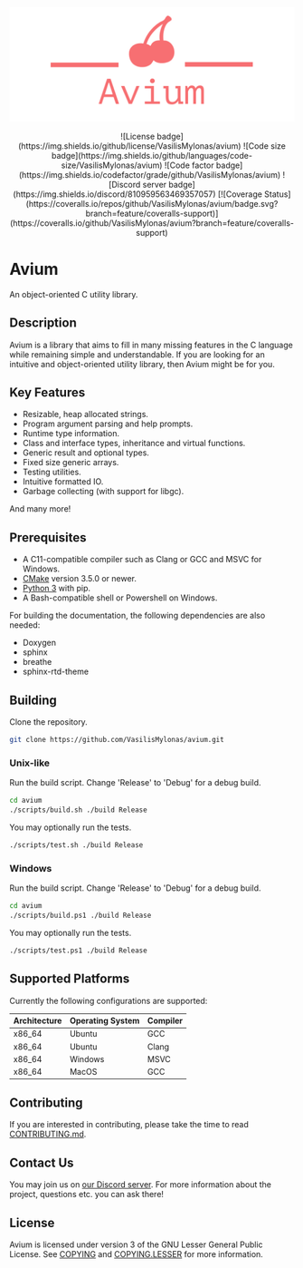 ![Avium logo](images/avium-logo-transparent.png)

<div align="center">
![License badge](https://img.shields.io/github/license/VasilisMylonas/avium)
![Code size badge](https://img.shields.io/github/languages/code-size/VasilisMylonas/avium)
![Code factor badge](https://img.shields.io/codefactor/grade/github/VasilisMylonas/avium)
![Discord server badge](https://img.shields.io/discord/810959563469357057)
[![Coverage Status](https://coveralls.io/repos/github/VasilisMylonas/avium/badge.svg?branch=feature/coveralls-support)](https://coveralls.io/github/VasilisMylonas/avium?branch=feature/coveralls-support)
</div>

# Avium

An object-oriented C utility library.

## Description

Avium is a library that aims to fill in many missing features in the C language while remaining simple and understandable. If you are looking for an intuitive and object-oriented utility library, then Avium might be for you.

## Key Features

- Resizable, heap allocated strings.
- Program argument parsing and help prompts.
- Runtime type information.
- Class and interface types, inheritance and virtual functions.
- Generic result and optional types.
- Fixed size generic arrays.
- Testing utilities.
- Intuitive formatted IO.
- Garbage collecting (with support for libgc).

And many more!

## Prerequisites

- A C11-compatible compiler such as Clang or GCC and MSVC for Windows.
- [CMake](https://cmake.org/) version 3.5.0 or newer.
- [Python 3](https://www.python.org/) with pip.
- A Bash-compatible shell or Powershell on Windows.

For building the documentation, the following dependencies are also needed:

- Doxygen
- sphinx
- breathe
- sphinx-rtd-theme

## Building

Clone the repository.

```bash
git clone https://github.com/VasilisMylonas/avium.git
```

### Unix-like

Run the build script. Change 'Release' to 'Debug' for a debug build.

```bash
cd avium
./scripts/build.sh ./build Release
```

You may optionally run the tests.

```bash
./scripts/test.sh ./build Release
```

### Windows

Run the build script. Change 'Release' to 'Debug' for a debug build.

```bash
cd avium
./scripts/build.ps1 ./build Release
```

You may optionally run the tests.

```bash
./scripts/test.ps1 ./build Release
```

## Supported Platforms

Currently the following configurations are supported:

| Architecture | Operating System | Compiler |
| ------------ | ---------------- | -------- |
| x86_64       | Ubuntu           | GCC      |
| x86_64       | Ubuntu           | Clang    |
| x86_64       | Windows          | MSVC     |
| x86_64       | MacOS            | GCC      |

## Contributing

If you are interested in contributing, please take the time to read [CONTRIBUTING.md](./CONTRIBUTING.md).

## Contact Us

You may join us on [our Discord server](https://discord.gg/ntcjbMbVts). For more information about the project, questions etc. you can ask there!

## License

Avium is licensed under version 3 of the GNU Lesser General Public License. See [COPYING](./COPYING) and [COPYING.LESSER](./COPYING.LESSER) for more information.
